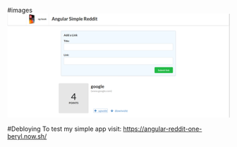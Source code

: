 
#images
![](images/redit-app.png)

#Debloying
To test my simple app visit:  https://angular-reddit-one-beryl.now.sh/
